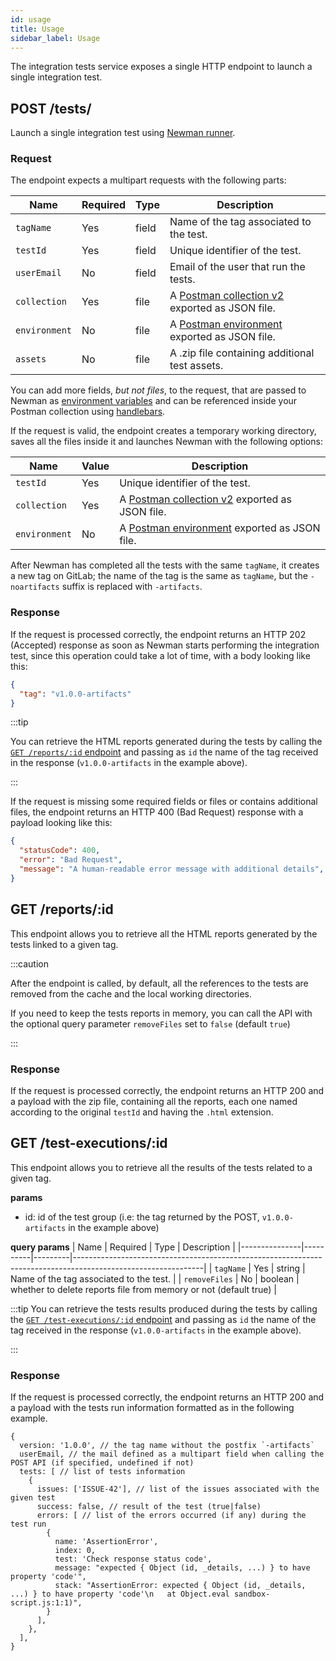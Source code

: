 ```yaml
---
id: usage
title: Usage
sidebar_label: Usage
---
```




The integration tests service exposes a single HTTP endpoint to launch a single integration test.

## POST /tests/

Launch a single integration test using [Newman runner][newman].

### Request

The endpoint expects a multipart requests with the following parts:

| Name          | Required | Type  | Description                                                                                                  |
|---------------|----------|-------|--------------------------------------------------------------------------------------------------------------|
| `tagName`     | Yes      | field | Name of the tag associated to the test.                                                                      |
| `testId`      | Yes      | field | Unique identifier of the test.                                                                               |
| `userEmail`   | No       | field | Email of the user that run the tests.                                                                        |
| `collection`  | Yes      | file  | A [Postman collection v2][postman-collections-v2] exported as JSON file.                                     |
| `environment` | No       | file  | A [Postman environment][postman-environments] exported as JSON file.                                         |
| `assets`      | No       | file  | A .zip file containing additional test assets.                                                               |

You can add more fields, *but not files*, to the request, that are passed to Newman as [environment variables][postman-environments] and can be referenced inside your Postman collection using [handlebars][handlebars].

If the request is valid, the endpoint creates a temporary working directory, saves all the files inside it and launches Newman with the following options:

| Name          | Value | Description                                                              |
|---------------|-------|--------------------------------------------------------------------------|
| `testId`      | Yes   | Unique identifier of the test.                                           |
| `collection`  | Yes   | A [Postman collection v2][postman-collections-v2] exported as JSON file. |
| `environment` | No    | A [Postman environment][postman-environments] exported as JSON file.     |

After Newman has completed all the tests with the same `tagName`, it creates a new tag on GitLab; the name of the tag is the same as `tagName`, but the `-noartifacts` suffix is replaced with `-artifacts`. 

### Response

If the request is processed correctly, the endpoint returns an HTTP 202 (Accepted) response as soon as Newman starts performing the integration test, since this operation could take a lot of time, with a body looking like this:

```json
{
  "tag": "v1.0.0-artifacts"
}
```

:::tip

You can retrieve the HTML reports generated during the tests by calling the [`GET /reports/:id` endpoint][endpoint-get-reports] and passing as `id` the name of the tag received in the response (`v1.0.0-artifacts` in the example above).

:::

If the request is missing some required fields or files or contains additional files, the endpoint returns an HTTP 400 (Bad Request) response with a payload looking like this:

```json
{
  "statusCode": 400,
  "error": "Bad Request",
  "message": "A human-readable error message with additional details",
}
```

## GET /reports/:id

This endpoint allows you to retrieve all the HTML reports generated by the tests linked to a given tag.

:::caution

After the endpoint is called, by default, all the references to the tests are removed from the cache and the local working directories.

If you need to keep the tests reports in memory, you can call the API with the optional query parameter `removeFiles` set to `false` (default `true`)

:::

### Response

If the request is processed correctly, the endpoint returns an HTTP 200 and a payload with the zip file, containing all the reports, each one named according to the original `testId` and having the `.html` extension.

## GET /test-executions/:id

This endpoint allows you to retrieve all the results of the tests related to a given tag.

**params**
- id: id of the test group (i.e: the tag returned by the POST, `v1.0.0-artifacts` in the example above)

**query params**
| Name          | Required | Type    | Description                                                                                                  |
|---------------|----------|---------|--------------------------------------------------------------------------------------------------------------|
| `tagName`     | Yes      | string  | Name of the tag associated to the test.                                                                      |
| `removeFiles` | No       | boolean | whether to delete reports file from memory or not (default true)                                             |

:::tip
You can retrieve the tests results produced during the tests by calling the [`GET /test-executions/:id` endpoint][endpoint-get-test-info] and passing as `id` the name of the tag received in the response (`v1.0.0-artifacts` in the example above).

:::

### Response

If the request is processed correctly, the endpoint returns an HTTP 200 and a payload with the tests run information formatted as in the following example.

```
{
  version: '1.0.0', // the tag name without the postfix `-artifacts`
  userEmail, // the mail defined as a multipart field when calling the POST API (if specified, undefined if not)
  tests: [ // list of tests information
    {
      issues: ['ISSUE-42'], // list of the issues associated with the given test
      success: false, // result of the test (true|false)
      errors: [ // list of the errors occurred (if any) during the test run
        {
          name: 'AssertionError',
          index: 0,
          test: 'Check response status code',
          message: "expected { Object (id, _details, ...) } to have property 'code'",
          stack: "AssertionError: expected { Object (id, _details, ...) } to have property 'code'\n   at Object.eval sandbox-script.js:1:1)",
        }
      ],
    },
  ],
}
```

[handlebars]: https://handlebarsjs.com/
[newman]: https://github.com/postmanlabs/newman
[postman-collections-v2]: https://blog.postman.com/travelogue-of-postman-collection-format-v2/
[postman-environments]: https://learning.postman.com/docs/sending-requests/managing-environments/
[postman-working-dir]: https://learning.postman.com/docs/getting-started/settings/#working-directory

[endpoint-get-reports]: #get-reportsid
[endpoint-get-test-info]: #get-test-executionsid
